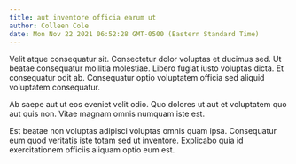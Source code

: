 ```yaml
---
title: aut inventore officia earum ut
author: Colleen Cole
date: Mon Nov 22 2021 06:52:28 GMT-0500 (Eastern Standard Time)
---
```

Velit atque consequatur sit. Consectetur dolor voluptas et ducimus sed. Ut beatae consequatur mollitia molestiae. Libero fugiat iusto voluptas dicta. Et consequatur odit ab. Consequatur optio voluptatem officia sed aliquid voluptatem consequatur.

 Ab saepe aut ut eos eveniet velit odio. Quo dolores ut aut et voluptatem quo aut quis non. Vitae magnam omnis numquam iste est.

 Est beatae non voluptas adipisci voluptas omnis quam ipsa. Consequatur eum quod veritatis iste totam sed ut inventore. Explicabo quia id exercitationem officiis aliquam optio eum est.